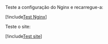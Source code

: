 ﻿Teste a configuração do Nginx e recarregue-a:

[!include[Test Nginx](../../../../../../includes/linux/reload-nginx.md)]

Teste o site:

[!include[Test site](../../../../../../includes/tsa/linux/test-site.md)]
